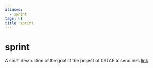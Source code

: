 ```yaml
---
aliases:
  - sprint
tags: []
title: sprint
---
```


# sprint

A small description of the goal of the project of CSTAF to send ines
[link](https://vincienergies.sharepoint.com/:w:/r/sites/GO-Co-Innovation/_layouts/15/Doc.aspx?sourcedoc=%7B9945D1EB-D2D5-4ED5-A7E3-A868B095770B%7D&file=Edicao%209.docx&action=default&mobileredirect=true)
